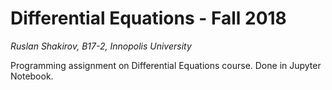 # Differential Equations - Fall 2018
_Ruslan Shakirov, B17-2, Innopolis University_

Programming assignment on Differential Equations course. Done in Jupyter Notebook.